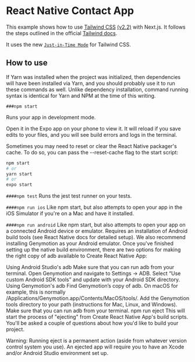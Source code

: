 # React Native Contact App

This example shows how to use [Tailwind CSS](https://tailwindcss.com/) [(v2.2)](https://blog.tailwindcss.com/tailwindcss-2-2) with Next.js. It follows the steps outlined in the official [Tailwind docs](https://tailwindcss.com/docs/guides/nextjs).

It uses the new [`Just-in-Time Mode`](https://tailwindcss.com/docs/just-in-time-mode) for Tailwind CSS.

## How to use
If Yarn was installed when the project was initialized, then dependencies will have been installed via Yarn, and you should probably use it to run these commands as well. Unlike dependency installation, command running syntax is identical for Yarn and NPM at the time of this writing.

```###npm start```

Runs your app in development mode.

Open it in the Expo app on your phone to view it. It will reload if you save edits to your files, and you will see build errors and logs in the terminal.

Sometimes you may need to reset or clear the React Native packager's cache. To do so, you can pass the --reset-cache flag to the start script:

```bash
npm start
# or
yarn start
# or
expo start
```

```####npm test```
Runs the jest test runner on your tests.

```####npm run ios```
Like npm start, but also attempts to open your app in the iOS Simulator if you're on a Mac and have it installed.

```####npm run android```
Like npm start, but also attempts to open your app on a connected Android device or emulator. Requires an installation of Android build tools (see React Native docs for detailed setup). We also recommend installing Genymotion as your Android emulator. Once you've finished setting up the native build environment, there are two options for making the right copy of adb available to Create React Native App:

Using Android Studio's adb
Make sure that you can run adb from your terminal.
Open Genymotion and navigate to Settings -> ADB. Select “Use custom Android SDK tools” and update with your Android SDK directory.
Using Genymotion's adb
Find Genymotion’s copy of adb. On macOS for example, this is normally /Applications/Genymotion.app/Contents/MacOS/tools/.
Add the Genymotion tools directory to your path (instructions for Mac, Linux, and Windows).
Make sure that you can run adb from your terminal.
npm run eject
This will start the process of "ejecting" from Create React Native App's build scripts. You'll be asked a couple of questions about how you'd like to build your project.

Warning: Running eject is a permanent action (aside from whatever version control system you use). An ejected app will require you to have an Xcode and/or Android Studio environment set up.
